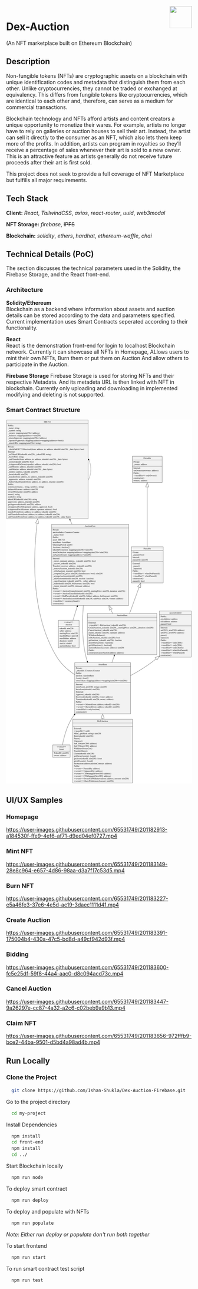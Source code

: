 <a href="https://github.com/Ishan-Shukla/Dex-Auction-Firebase">
  <img width="60px" height="60px" src="front-end/src/img/Logo.svg" align="right" />
</a>

# Dex-Auction

(An NFT marketplace built on Ethereum Blockchain)

## Description

Non-fungible tokens (NFTs) are cryptographic assets on a blockchain with unique identification codes and metadata that distinguish them from each other. Unlike cryptocurrencies, they cannot be traded or exchanged at equivalency. This differs from fungible tokens like cryptocurrencies, which are identical to each other and, therefore, can serve as a medium for commercial transactions.

Blockchain technology and NFTs afford artists and content creators a unique opportunity to monetize their wares. For example, artists no longer have to rely on galleries or auction houses to sell their art. Instead, the artist can sell it directly to the consumer as an NFT, which also lets them keep more of the profits. In addition, artists can program in royalties so they’ll receive a percentage of sales whenever their art is sold to a new owner. This is an attractive feature as artists generally do not receive future proceeds after their art is first sold.

This project does not seek to provide a full coverage of NFT Marketplace but fulfills all major requirements. 

## Tech Stack

**Client:** _React_, _TailwindCSS_, _axios_, _react-router_, _uuid_, _web3modal_

**NFT Storage:** _firebase_, ~~IPFS~~

**Blockchain:** _solidity_, _ethers_, _hardhat_, _ethereum-waffle_, _chai_

## Technical Details (PoC)

The section discusses the technical parameters used in the Solidity, the Firebase Storage, and the React front-end.

### Architecture

**Solidity/Ethereum**  
Blockchain as a backend where information about assets and auction details can be stored according to the data and parameters specified. Current implementation uses Smart Contracts seperated according to their functionality.

**React**  
React is the demonstration front-end for login to localhost Blockchain network. Currently it can showcase all NFTs in Homepage, ALlows users to mint their own NFTs, Burn them or put them on Auction And allow others to participate in the Auction.

**Firebase Storage**
Firebase Storage is used for storing NFTs and their respective Metadata. And its metadeta URL is then linked with NFT in blockchain. Currently only uploading and downloading in implemented modifying and deleting is not supported.

### Smart Contract Structure

![](./documentation/Dex-Auction.svg)

## UI/UX Samples

### Homepage

https://user-images.githubusercontent.com/65531749/201182913-a184530f-ffe9-4ef6-af71-d9ed04ef0727.mp4

### Mint NFT

https://user-images.githubusercontent.com/65531749/201183149-28e8c964-e657-4d86-98aa-d3a7f17c53d5.mp4

### Burn NFT

https://user-images.githubusercontent.com/65531749/201183227-e5a46fe3-37e6-4e5d-ac19-3daec1111d41.mp4

### Create Auction

https://user-images.githubusercontent.com/65531749/201183391-175004b4-430a-47c5-bd8d-a49cf942d93f.mp4

### Bidding

https://user-images.githubusercontent.com/65531749/201183600-fc5e25df-59f8-44a4-aac0-d8c094acd73c.mp4

### Cancel Auction

https://user-images.githubusercontent.com/65531749/201183447-9a26297e-cc87-4a32-a2c6-c02beb9a9b13.mp4

### Claim NFT

https://user-images.githubusercontent.com/65531749/201183656-972fffb9-bce2-44ba-9501-d5bd4a98ad4b.mp4

## Run Locally

### Clone the Project

```bash
  git clone https://github.com/Ishan-Shukla/Dex-Auction-Firebase.git
```

Go to the project directory
```bash
  cd my-project
```

Install Dependencies
```bash
  npm install
  cd front-end
  npm install
  cd ../
```

Start Blockchain locally
```bash
  npm run node
```

To deploy smart contract
```bash
  npm run deploy
```

To deploy and populate with NFTs
```bash
  npm run populate
```
_Note: Either run deploy or populate don't run both together_

To start frontend
```bash
  npm run start
```

To run smart contract test script
```bash
  npm run test
```

